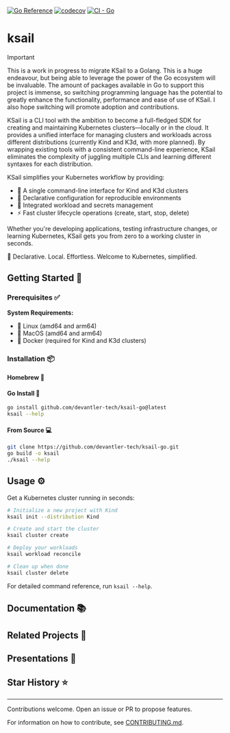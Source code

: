 [![Go Reference](https://pkg.go.dev/badge/github.com/devantler-tech/ksail-go.svg)](https://pkg.go.dev/github.com/devantler-tech/ksail-go)
[![codecov](https://codecov.io/gh/devantler-tech/ksail-go/graph/badge.svg?token=HSUfhaiXwq)](https://codecov.io/gh/devantler-tech/ksail-go)
[![CI - Go](https://github.com/devantler-tech/ksail-go/actions/workflows/ci.yaml/badge.svg)](https://github.com/devantler-tech/ksail-go/actions/workflows/ci.yaml)

# ksail

> [!IMPORTANT]
> This is a work in progress to migrate KSail to a Golang. This is a huge endeavour, but being able to leverage the power of the Go ecosystem will be invaluable. The amount of packages available in Go to support this project is immense, so switching programming language has the potential to greatly enhance the functionality, performance and ease of use of KSail. I also hope switching will promote adoption and contributions.

KSail is a CLI tool with the ambition to become a full-fledged SDK for creating and maintaining Kubernetes clusters—locally or in the cloud. It provides a unified interface for managing clusters and workloads across different distributions (currently Kind and K3d, with more planned). By wrapping existing tools with a consistent command-line experience, KSail eliminates the complexity of juggling multiple CLIs and learning different syntaxes for each distribution.

KSail simplifies your Kubernetes workflow by providing:

- 🎯 A single command-line interface for Kind and K3d clusters
- 📝 Declarative configuration for reproducible environments
- 🔐 Integrated workload and secrets management
- ⚡ Fast cluster lifecycle operations (create, start, stop, delete)

Whether you're developing applications, testing infrastructure changes, or learning Kubernetes, KSail gets you from zero to a working cluster in seconds.

🌟 Declarative. Local. Effortless. Welcome to Kubernetes, simplified.

## Getting Started 🚀

### Prerequisites ✅

**System Requirements:**

- 🐧 Linux (amd64 and arm64)
- 🍎 MacOS (amd64 and arm64)
- 🐳 Docker (required for Kind and K3d clusters)

### Installation 📦

#### Homebrew 🍺

#### Go Install 🔧

```bash
go install github.com/devantler-tech/ksail-go@latest
ksail --help
```

#### From Source 💻

```bash
git clone https://github.com/devantler-tech/ksail-go.git
go build -o ksail
./ksail --help
```

## Usage ⚙️

Get a Kubernetes cluster running in seconds:

```bash
# Initialize a new project with Kind
ksail init --distribution Kind

# Create and start the cluster
ksail cluster create

# Deploy your workloads
ksail workload reconcile

# Clean up when done
ksail cluster delete
```

For detailed command reference, run `ksail --help`.

## Documentation 📚

## Related Projects 🔗

## Presentations 🎤

## Star History ⭐

---

Contributions welcome. Open an issue or PR to propose features.

For information on how to contribute, see [CONTRIBUTING.md](./CONTRIBUTING.md).

